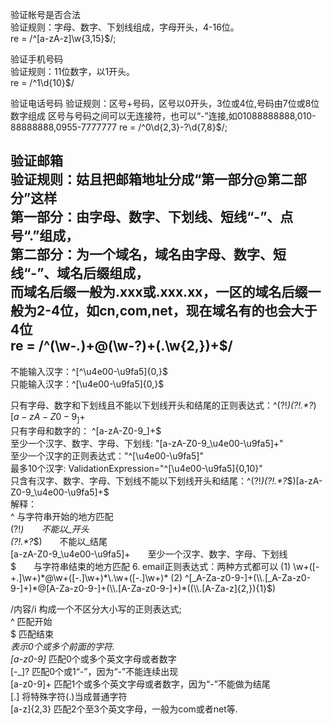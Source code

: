 验证帐号是否合法         
验证规则：字母、数字、下划线组成，字母开头，4-16位。     
 re = /^[a-zA-z]\w{3,15}$/;   

验证手机号码     
验证规则：11位数字，以1开头。      
re = /^1\d{10}$/       

验证电话号码
验证规则：区号+号码，区号以0开头，3位或4位,号码由7位或8位数字组成
区号与号码之间可以无连接符，也可以“-”连接,如01088888888,010-88888888,0955-7777777 
re = /^0\d{2,3}-?\d{7,8}$/;       

验证邮箱      
验证规则：姑且把邮箱地址分成“第一部分@第二部分”这样       
第一部分：由字母、数字、下划线、短线“-”、点号“.”组成，       
第二部分：为一个域名，域名由字母、数字、短线“-”、域名后缀组成，       
而域名后缀一般为.xxx或.xxx.xx，一区的域名后缀一般为2-4位，如cn,com,net，现在域名有的也会大于4位     
 re = /^(\w-*\.*)+@(\w-?)+(\.\w{2,})+$/        
-----
不能输入汉字：^[^\u4e00-\u9fa5]{0,}$   
只能输入汉字：^[\u4e00-\u9fa5]{0,}$      

只有字母、数字和下划线且不能以下划线开头和结尾的正则表达式：^(?!_)(?!.*?_$)[a-zA-Z0-9_]+$       
只有字母和数字的： ^[a-zA-Z0-9_]+$      
至少一个汉字、数字、字母、下划线: "[a-zA-Z0-9_\u4e00-\u9fa5]+"         
至少一个汉字的正则表达式："^[\u4e00-\u9fa5]"      
最多10个汉字: ValidationExpression="^[\u4e00-\u9fa5]{0,10}"      
只含有汉字、数字、字母、下划线不能以下划线开头和结尾：^(?!_)(?!.*?_$)[a-zA-Z0-9_\u4e00-\u9fa5]+$        
解释：   
^  与字符串开始的地方匹配   
(?!_)　　不能以_开头   
(?!.*?_$)　　不能以_结尾   
[a-zA-Z0-9_\u4e00-\u9fa5]+　　至少一个汉字、数字、字母、下划线   
$　　与字符串结束的地方匹配    
6. email正则表达式：两种方式都可以   
(1) \w+([-+.]\w+)*@\w+([-.]\w+)*\.\w+([-.]\w+)*   
(2) ^[_A-Za-z0-9-]+(\\.[_A-Za-z0-9-]+)*@[A-Za-z0-9-]+(\\.[A-Za-z0-9-]+)*((\\.[A-Za-z]{2,}){1}$)   
       
/内容/i   构成一个不区分大小写的正则表达式;      
^   匹配开始      
$   匹配结束         
*表示0个或多个前面的字符.      
[a-z0-9]*   匹配0个或多个英文字母或者数字      
[-_]?   匹配0个或1“-”，因为“-”不能连续出现      
[a-z0-9]+   匹配1个或多个英文字母或者数字，因为“-”不能做为结尾     
[\.]   将特殊字符(.)当成普通字符      
[a-z]{2,3}   匹配2个至3个英文字母，一般为com或者net等.